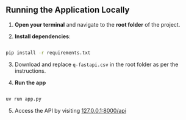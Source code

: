 ## Running the Application Locally

1. **Open your terminal** and navigate to the **root folder** of the project.

2. **Install dependencies**:

```bash

pip install -r requirements.txt
```

3. Download and replace `q-fastapi.csv` in the root folder as per the instructions.

4. **Run the app**

```bash

uv run app.py
```

5. Access the API by visiting [127.0.0.1:8000/api](http://127.0.0.1:8000/api)
